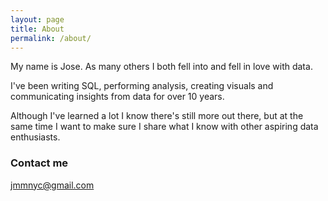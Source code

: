 ```yaml
---
layout: page
title: About
permalink: /about/
---
```


My name is Jose.  As many others I both fell into and fell in love with data.

I've been writing SQL, performing analysis, creating visuals and communicating insights from data for over 10 years. 

Although I've learned a lot I know there's still more out there, but at the same time I want to make sure I share what I know with other aspiring data enthusiasts.

### Contact me

[jmmnyc@gmail.com](mailto:jmmnyc@.com)
